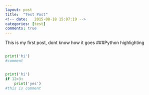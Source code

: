 ```yaml
---
layout: post
title:  "Test Post"
<!-- date:   2015-08-18 15:07:19 -->
categories: [test]
comments: true
---
```

This is my first post, dont know how it goes 
###Python highlighting

~~~python

print('hi')
#comment


~~~


~~~ python

print('hi')
if 12>3:
    print('yes')
#this is comment

   
~~~ 